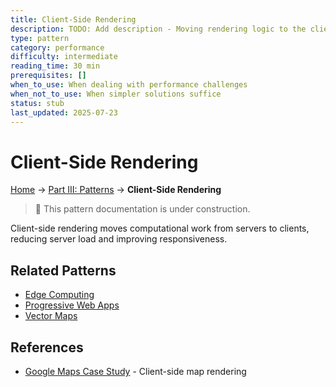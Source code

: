 ```yaml
---
title: Client-Side Rendering
description: TODO: Add description - Moving rendering logic to the client for better performance
type: pattern
category: performance
difficulty: intermediate
reading_time: 30 min
prerequisites: []
when_to_use: When dealing with performance challenges
when_not_to_use: When simpler solutions suffice
status: stub
last_updated: 2025-07-23
---
```

# Client-Side Rendering


<!-- Navigation -->
[Home](../introduction/index.md) → [Part III: Patterns](index.md) → **Client-Side Rendering**

> 🚧 This pattern documentation is under construction.

Client-side rendering moves computational work from servers to clients, reducing server load and improving responsiveness.

## Related Patterns
- [Edge Computing](edge-computing.md)
- [Progressive Web Apps](../patterns/serverless-faas.md)
- [Vector Maps](vector-maps.md)

## References
- [Google Maps Case Study](../case-studies/google-maps.md) - Client-side map rendering